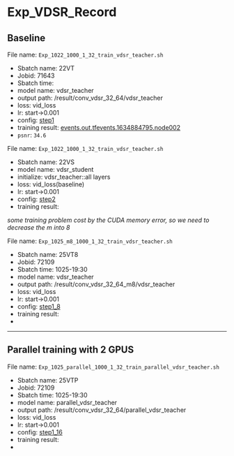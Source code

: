 # Exp_VDSR_Record

## Baseline

File name: `Exp_1022_1000_1_32_train_vdsr_teacher.sh`
- Sbatch name: 22VT
- Jobid: 71643
- Sbatch time: 
- model name: vdsr_teacher
- output path: /result/conv_vdsr_32_64/vdsr_teacher
- loss: vid_loss
- lr: start->0.001
- config: [step1](../PISR/configs/conv_vdsr_32_64/step1.yml)
- training result: [events.out.tfevents.1634884795.node002](../PISR/results/conv_vdsr_32_64/vdsr_teacher/events.out.tfevents.1634884795.node002)
- `psnr`: `34.6`

File name: `Exp_1022_1000_1_32_train_vdsr_teacher.sh`  
- Sbatch name: 22VS
- model name: vdsr_student
- initialize: vdsr_teacher::all layers
- loss: vid_loss(baseline)
- lr: start->0.001
- config: [step2](../PISR/configs/conv_vdsr_32_64/step2.yml)
- training result:

_some training problem cost by the CUDA memory error, so we need to decrease the m into 8_

File name: `Exp_1025_m8_1000_1_32_train_vdsr_teacher.sh`
- Sbatch name: 25VT8
- Jobid: 72109
- Sbatch time: 1025-19:30
- model name: vdsr_teacher
- output path: /result/conv_vdsr_32_64_m8/vdsr_teacher
- loss: vid_loss
- lr: start->0.001
- config: [step1_8](../PISR/configs/conv_vdsr_32_64/step1_8.yml)
- training result:
- 

---
## Parallel training with 2 GPUS

File name: `Exp_1025_parallel_1000_1_32_train_parallel_vdsr_teacher.sh`
- Sbatch name: 25VTP
- Jobid: 72109
- Sbatch time: 1025-19:30
- model name: parallel_vdsr_teacher
- output path: /result/conv_vdsr_32_64/parallel_vdsr_teacher
- loss: vid_loss
- lr: start->0.001
- config: [step1_16](../PISR/configs/conv_vdsr_32_64/step1_16.yml)
- training result:
- 
